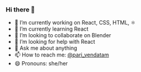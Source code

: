 ### Hi there 👋



- 🔭 I’m currently working on React, CSS, HTML, ⚛
- 🌱 I’m currently learning React
- 👯 I’m looking to collaborate on Blender
- 🤔 I’m looking for help with React
- 💬 Ask me about anything
- 📫 How to reach me: [@pari_vendatam](https://twitter.com/pari_vedantam)
- 😄 Pronouns: she/her



